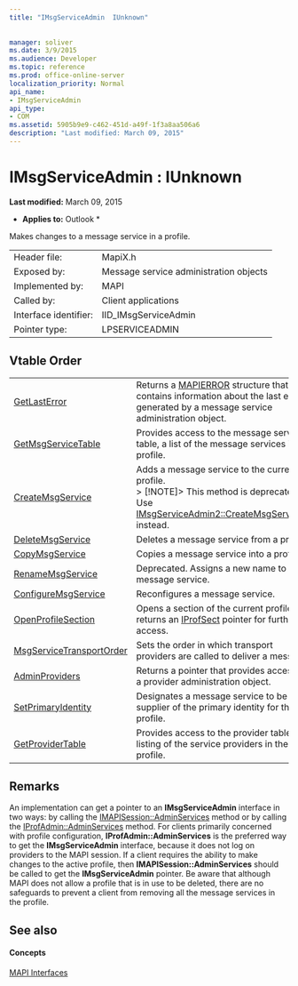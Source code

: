 ```yaml
---
title: "IMsgServiceAdmin  IUnknown"
 
 
manager: soliver
ms.date: 3/9/2015
ms.audience: Developer
ms.topic: reference
ms.prod: office-online-server
localization_priority: Normal
api_name:
- IMsgServiceAdmin
api_type:
- COM
ms.assetid: 5905b9e9-c462-451d-a49f-1f3a8aa506a6
description: "Last modified: March 09, 2015"
---
```


# IMsgServiceAdmin : IUnknown

 **Last modified:** March 09, 2015 
  
 * **Applies to:** Outlook * 
  
Makes changes to a message service in a profile.
  
|||
|:-----|:-----|
|Header file:  <br/> |MapiX.h  <br/> |
|Exposed by:  <br/> |Message service administration objects  <br/> |
|Implemented by:  <br/> |MAPI  <br/> |
|Called by:  <br/> |Client applications  <br/> |
|Interface identifier:  <br/> |IID_IMsgServiceAdmin  <br/> |
|Pointer type:  <br/> |LPSERVICEADMIN  <br/> |
   
## Vtable Order

|||
|:-----|:-----|
|[GetLastError](imsgserviceadmin-getlasterror.md) <br/> |Returns a [MAPIERROR](mapierror.md) structure that contains information about the last error generated by a message service administration object.  <br/> |
|[GetMsgServiceTable](imsgserviceadmin-getmsgservicetable.md) <br/> |Provides access to the message service table, a list of the message services in the profile.  <br/> |
|[CreateMsgService](imsgserviceadmin-createmsgservice.md) <br/> |Adds a message service to the current profile.  <br/> > [!NOTE]> This method is deprecated. Use [IMsgServiceAdmin2::CreateMsgServiceEx](imsgserviceadmin2-createmsgserviceex.md) instead.           |
|[DeleteMsgService](imsgserviceadmin-deletemsgservice.md) <br/> |Deletes a message service from a profile.  <br/> |
|[CopyMsgService](imsgserviceadmin-copymsgservice.md) <br/> |Copies a message service into a profile.  <br/> |
|[RenameMsgService](imsgserviceadmin-renamemsgservice.md) <br/> |Deprecated. Assigns a new name to a message service.  <br/> |
|[ConfigureMsgService](imsgserviceadmin-configuremsgservice.md) <br/> |Reconfigures a message service.  <br/> |
|[OpenProfileSection](imsgserviceadmin-openprofilesection.md) <br/> |Opens a section of the current profile and returns an [IProfSect](iprofsectimapiprop.md) pointer for further access.  <br/> |
|[MsgServiceTransportOrder](imsgserviceadmin-msgservicetransportorder.md) <br/> |Sets the order in which transport providers are called to deliver a message.  <br/> |
|[AdminProviders](imsgserviceadmin-adminproviders.md) <br/> |Returns a pointer that provides access to a provider administration object.  <br/> |
|[SetPrimaryIdentity](imsgserviceadmin-setprimaryidentity.md) <br/> |Designates a message service to be the supplier of the primary identity for the profile.  <br/> |
|[GetProviderTable](imsgserviceadmin-getprovidertable.md) <br/> |Provides access to the provider table, a listing of the service providers in the profile.  <br/> |
   
## Remarks

An implementation can get a pointer to an **IMsgServiceAdmin** interface in two ways: by calling the [IMAPISession::AdminServices](imapisession-adminservices.md) method or by calling the [IProfAdmin::AdminServices](iprofadmin-adminservices.md) method. For clients primarily concerned with profile configuration, **IProfAdmin::AdminServices** is the preferred way to get the **IMsgServiceAdmin** interface, because it does not log on providers to the MAPI session. If a client requires the ability to make changes to the active profile, then **IMAPISession::AdminServices** should be called to get the **IMsgServiceAdmin** pointer. Be aware that although MAPI does not allow a profile that is in use to be deleted, there are no safeguards to prevent a client from removing all the message services in the profile. 
  
## See also

#### Concepts

[MAPI Interfaces](mapi-interfaces.md)

